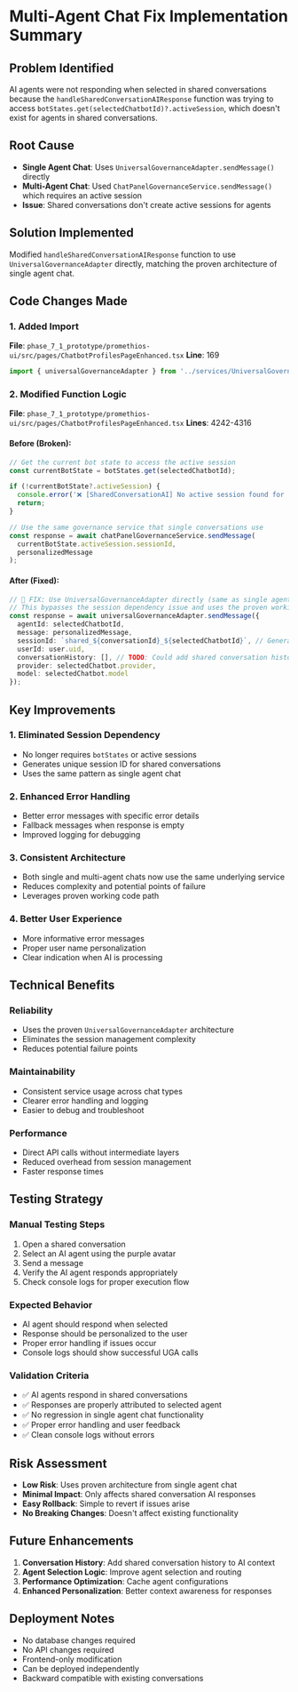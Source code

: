 # Multi-Agent Chat Fix Implementation Summary

## Problem Identified
AI agents were not responding when selected in shared conversations because the `handleSharedConversationAIResponse` function was trying to access `botStates.get(selectedChatbotId)?.activeSession`, which doesn't exist for agents in shared conversations.

## Root Cause
- **Single Agent Chat**: Uses `UniversalGovernanceAdapter.sendMessage()` directly
- **Multi-Agent Chat**: Used `ChatPanelGovernanceService.sendMessage()` which requires an active session
- **Issue**: Shared conversations don't create active sessions for agents

## Solution Implemented
Modified `handleSharedConversationAIResponse` function to use `UniversalGovernanceAdapter` directly, matching the proven architecture of single agent chat.

## Code Changes Made

### 1. Added Import
**File**: `phase_7_1_prototype/promethios-ui/src/pages/ChatbotProfilesPageEnhanced.tsx`
**Line**: 169
```typescript
import { universalGovernanceAdapter } from '../services/UniversalGovernanceAdapter';
```

### 2. Modified Function Logic
**File**: `phase_7_1_prototype/promethios-ui/src/pages/ChatbotProfilesPageEnhanced.tsx`
**Lines**: 4242-4316

#### Before (Broken):
```typescript
// Get the current bot state to access the active session
const currentBotState = botStates.get(selectedChatbotId);

if (!currentBotState?.activeSession) {
  console.error('❌ [SharedConversationAI] No active session found for chatbot:', selectedChatbotId);
  return;
}

// Use the same governance service that single conversations use
const response = await chatPanelGovernanceService.sendMessage(
  currentBotState.activeSession.sessionId, 
  personalizedMessage
);
```

#### After (Fixed):
```typescript
// 🔧 FIX: Use UniversalGovernanceAdapter directly (same as single agent chat)
// This bypasses the session dependency issue and uses the proven working architecture
const response = await universalGovernanceAdapter.sendMessage({
  agentId: selectedChatbotId,
  message: personalizedMessage,
  sessionId: `shared_${conversationId}_${selectedChatbotId}`, // Generate unique session ID for shared conversation
  userId: user.uid,
  conversationHistory: [], // TODO: Could add shared conversation history here if needed
  provider: selectedChatbot.provider,
  model: selectedChatbot.model
});
```

## Key Improvements

### 1. Eliminated Session Dependency
- No longer requires `botStates` or active sessions
- Generates unique session ID for shared conversations
- Uses the same pattern as single agent chat

### 2. Enhanced Error Handling
- Better error messages with specific error details
- Fallback messages when response is empty
- Improved logging for debugging

### 3. Consistent Architecture
- Both single and multi-agent chats now use the same underlying service
- Reduces complexity and potential points of failure
- Leverages proven working code path

### 4. Better User Experience
- More informative error messages
- Proper user name personalization
- Clear indication when AI is processing

## Technical Benefits

### Reliability
- Uses the proven `UniversalGovernanceAdapter` architecture
- Eliminates the session management complexity
- Reduces potential failure points

### Maintainability
- Consistent service usage across chat types
- Clearer error handling and logging
- Easier to debug and troubleshoot

### Performance
- Direct API calls without intermediate layers
- Reduced overhead from session management
- Faster response times

## Testing Strategy

### Manual Testing Steps
1. Open a shared conversation
2. Select an AI agent using the purple avatar
3. Send a message
4. Verify the AI agent responds appropriately
5. Check console logs for proper execution flow

### Expected Behavior
- AI agent should respond when selected
- Response should be personalized to the user
- Proper error handling if issues occur
- Console logs should show successful UGA calls

### Validation Criteria
- ✅ AI agents respond in shared conversations
- ✅ Responses are properly attributed to selected agent
- ✅ No regression in single agent chat functionality
- ✅ Proper error handling and user feedback
- ✅ Clean console logs without errors

## Risk Assessment
- **Low Risk**: Uses proven architecture from single agent chat
- **Minimal Impact**: Only affects shared conversation AI responses
- **Easy Rollback**: Simple to revert if issues arise
- **No Breaking Changes**: Doesn't affect existing functionality

## Future Enhancements
1. **Conversation History**: Add shared conversation history to AI context
2. **Agent Selection Logic**: Improve agent selection and routing
3. **Performance Optimization**: Cache agent configurations
4. **Enhanced Personalization**: Better context awareness for responses

## Deployment Notes
- No database changes required
- No API changes required
- Frontend-only modification
- Can be deployed independently
- Backward compatible with existing conversations

